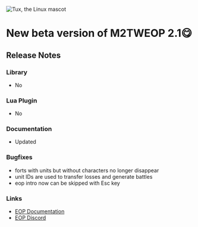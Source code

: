 
![Tux, the Linux mascot](https://i.imgur.com/jqzoYoQ.png)

# New beta version of M2TWEOP 2.1😋

## Release Notes

###  Library
- No

### Lua Plugin
- No

### Documentation
- Updated

### Bugfixes
- forts with units but without characters no longer disappear
- unit IDs are used to transfer losses and generate battles
- eop intro now can be skipped with Esc key

### Links
* [EOP Documentation](https://youneuoy.github.io/M2TWEOP-library/)
* [EOP Discord](https://discord.gg/cG2Paep9)
